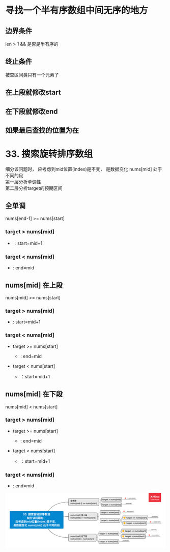 # 寻找一个半有序数组中间无序的地方
## 边界条件
len > 1 && 是否是半有序的 
## 终止条件
被查区间类只有一个元素了
## 在上段就修改start
## 在下段就修改end
## 如果最后查找的位置为在


# 33. 搜索旋转排序数组
细分该问题时，
应考虑到mid位置(index)是不变，
是数据变化 nums[mid] 处于不同的段  
第一层分析单调性  
第二层分析target的预期区间
## 全单调
nums[end-1] >= nums[start]

### target > nums[mid]

- ：start=mid+1

### target < nums[mid]

- :  end=mid

## nums[mid] 在上段
nums[mid] >= nums[start]

### target > nums[mid]

- :  start=mid+1

### target < nums[mid]

- target >= nums[start]

	- :  end=mid

- target < nums[start]

	- ：start=mid+1

## nums[mid] 在下段
nums[mid] < nums[start]

### target > nums[mid]

- target >= nums[start]

	- :  end=mid

- target < nums[start]

	- ：start=mid+1

### target < nums[mid]

- :  end=mid


![图解](33.png) 

